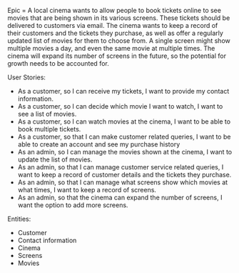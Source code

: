 Epic = A local cinema wants to allow people to book tickets online to see movies that are being shown in its various screens. These tickets should be delivered to customers via email. The cinema wants to keep a record of their customers and the tickets they purchase, as well as offer a regularly updated list of movies for them to choose from. A single screen might show multiple movies a day, and even the same movie at multiple times. The cinema will expand its number of screens in the future, so the potential for growth needs to be accounted for.

User Stories:

- As a customer, so I can receive my tickets, I want to provide my contact information.
- As a customer, so I can decide which movie I want to watch, I want to see a list of movies.
- As a customer, so I can watch movies at the cinema, I want to be able to book multiple tickets.
- As a customer, so that I can make customer related queries, I want to be able to create an account and see my purchase history
- As an admin, so I can manage the movies shown at the cinema, I want to update the list of movies.
- As an admin, so that I can manage customer service related queries, I want to keep a record of customer details and the tickets they purchase.
- As an admin, so that I can manage what screens show which movies at what times, I want to keep a record of screens.
- As an admin, so that the cinema can expand the number of screens, I want the option to add more screens.

Entities:

- Customer
- Contact information
- Cinema
- Screens
- Movies
